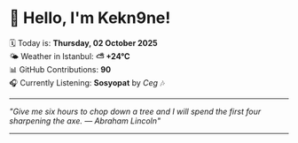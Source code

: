 # 👋 Hello, I'm Kekn9ne!

🗓️ Today is: **Thursday, 02 October 2025**  
🌤️ Weather in Istanbul: **⛅️  +24°C**  
📊 GitHub Contributions: **90**  
🎧 Currently Listening: **Sosyopat** by *Ceg* 🎶

---

_"Give me six hours to chop down a tree and I will spend the first four sharpening the axe. — *Abraham Lincoln*"_

---
